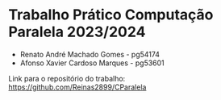 # Trabalho Prático Computação Paralela 2023/2024 

- Renato André Machado Gomes - pg54174
- Afonso Xavier Cardoso Marques - pg53601

Link para o repositório do trabalho: <br>
https://github.com/Reinas2899/CParalela

